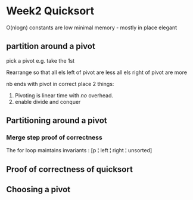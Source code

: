 # Week2 Quicksort
O(nlogn)
constants are low
minimal memory - mostly in place
elegant

## partition around a pivot

pick a pivot e.g. take the 1st

Rearrange so that 
all els left of pivot are less
all els right of pivot are more

nb ends with pivot in correct place
2 things:

1) Pivoting is linear time with _no_ overhead.
2) enable divide and conquer


## Partitioning around a pivot
### Merge step proof of correctness
The for loop maintains invariants :
    [p ¦ left ¦ right ¦ unsorted]

## Proof of correctness of quicksort




## Choosing a pivot


